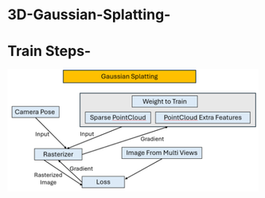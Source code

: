 # 3D-Gaussian-Splatting-

# Train Steps-

![alt text](https://github.com/DhirajRouniyar/3D-Gaussian-Splatting-/blob/main/Output/Train_steps_Gaussian_Splatting.png)
